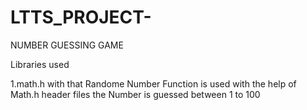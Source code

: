 # LTTS_PROJECT-
NUMBER GUESSING GAME


Libraries used 

1.math.h
with that Randome  Number Function is used with the help of Math.h header files
the Number is guessed between 1  to 100
       
